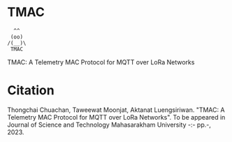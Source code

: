# TMAC
      ^^ 
     (oo) 
    /(__)\
     TMAC    
 
TMAC: A Telemetry MAC Protocol for MQTT over LoRa Networks


# Citation
Thongchai Chuachan, Taweewat Moonjat, Aktanat Luengsiriwan. "TMAC: A Telemetry MAC Protocol for MQTT over LoRa Networks". To be appeared in Journal of Science and Technology Mahasarakham University -:- pp.-, 2023.
